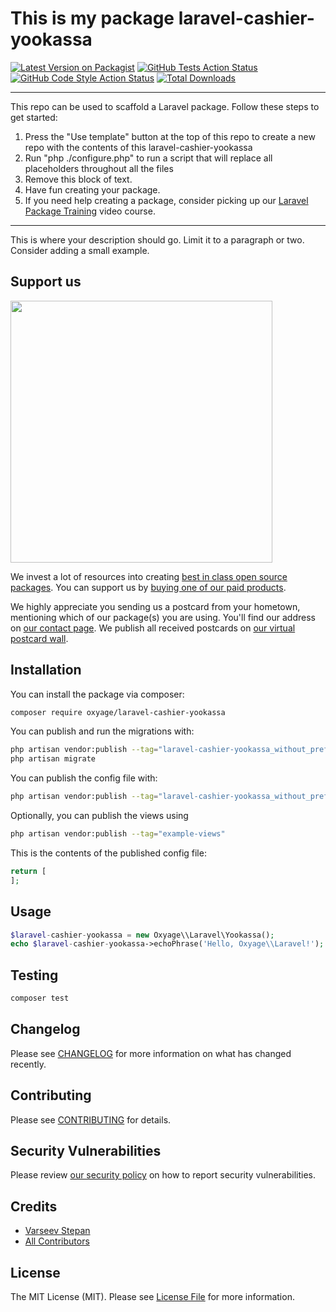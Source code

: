 # This is my package laravel-cashier-yookassa

[![Latest Version on Packagist](https://img.shields.io/packagist/v/oxyage/laravel-cashier-yookassa.svg?style=flat-square)](https://packagist.org/packages/oxyage/laravel-cashier-yookassa)
[![GitHub Tests Action Status](https://img.shields.io/github/workflow/status/oxyage/laravel-cashier-yookassa/run-tests?label=tests)](https://github.com/oxyage/laravel-cashier-yookassa/actions?query=workflow%3Arun-tests+branch%3Amain)
[![GitHub Code Style Action Status](https://img.shields.io/github/workflow/status/oxyage/laravel-cashier-yookassa/Check%20&%20fix%20styling?label=code%20style)](https://github.com/oxyage/laravel-cashier-yookassa/actions?query=workflow%3A"Check+%26+fix+styling"+branch%3Amain)
[![Total Downloads](https://img.shields.io/packagist/dt/oxyage/laravel-cashier-yookassa.svg?style=flat-square)](https://packagist.org/packages/oxyage/laravel-cashier-yookassa)

---
This repo can be used to scaffold a Laravel package. Follow these steps to get started:

1. Press the "Use template" button at the top of this repo to create a new repo with the contents of this laravel-cashier-yookassa
2. Run "php ./configure.php" to run a script that will replace all placeholders throughout all the files
3. Remove this block of text.
4. Have fun creating your package.
5. If you need help creating a package, consider picking up our <a href="https://laravelpackage.training">Laravel Package Training</a> video course.
---

This is where your description should go. Limit it to a paragraph or two. Consider adding a small example.

## Support us

[<img src="https://github-ads.s3.eu-central-1.amazonaws.com/laravel-cashier-yookassa.jpg?t=1" width="419px" />](https://spatie.be/github-ad-click/laravel-cashier-yookassa)

We invest a lot of resources into creating [best in class open source packages](https://spatie.be/open-source). You can support us by [buying one of our paid products](https://spatie.be/open-source/support-us).

We highly appreciate you sending us a postcard from your hometown, mentioning which of our package(s) you are using. You'll find our address on [our contact page](https://spatie.be/about-us). We publish all received postcards on [our virtual postcard wall](https://spatie.be/open-source/postcards).

## Installation

You can install the package via composer:

```bash
composer require oxyage/laravel-cashier-yookassa
```

You can publish and run the migrations with:

```bash
php artisan vendor:publish --tag="laravel-cashier-yookassa_without_prefix-migrations"
php artisan migrate
```

You can publish the config file with:
```bash
php artisan vendor:publish --tag="laravel-cashier-yookassa_without_prefix-config"
```

Optionally, you can publish the views using

```bash
php artisan vendor:publish --tag="example-views"
```

This is the contents of the published config file:

```php
return [
];
```

## Usage

```php
$laravel-cashier-yookassa = new Oxyage\\Laravel\Yookassa();
echo $laravel-cashier-yookassa->echoPhrase('Hello, Oxyage\\Laravel!');
```

## Testing

```bash
composer test
```

## Changelog

Please see [CHANGELOG](CHANGELOG.md) for more information on what has changed recently.

## Contributing

Please see [CONTRIBUTING](.github/CONTRIBUTING.md) for details.

## Security Vulnerabilities

Please review [our security policy](../../security/policy) on how to report security vulnerabilities.

## Credits

- [Varseev Stepan](https://github.com/oxyage)
- [All Contributors](../../contributors)

## License

The MIT License (MIT). Please see [License File](LICENSE.md) for more information.
